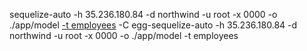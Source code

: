 sequelize-auto -h 35.236.180.84 -d northwind -u root -x 0000 -o ./app/model [-t employees](省略就是全部的表) -C
egg-sequelize-auto -h 35.236.180.84 -d northwind  -u root -x 0000 -o ./app/model -t employees